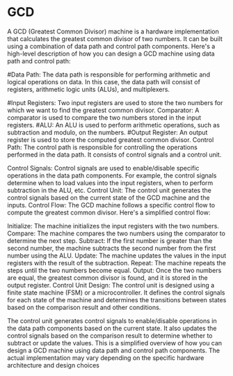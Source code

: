 # GCD
A GCD (Greatest Common Divisor) machine is a hardware implementation that calculates the greatest common divisor of two numbers. It can be built using a combination of data path and control path components. Here's a high-level description of how you can design a GCD machine using data path and control path:

#Data Path:
The data path is responsible for performing arithmetic and logical operations on data. In this case, the data path will consist of registers, arithmetic logic units (ALUs), and multiplexers.

#Input Registers: Two input registers are used to store the two numbers for which we want to find the greatest common divisor.
Comparator: A comparator is used to compare the two numbers stored in the input registers.
#ALU: An ALU is used to perform arithmetic operations, such as subtraction and modulo, on the numbers.
#Output Register: An output register is used to store the computed greatest common divisor.
Control Path:
The control path is responsible for controlling the operations performed in the data path. It consists of control signals and a control unit.

Control Signals: Control signals are used to enable/disable specific operations in the data path components. For example, the control signals determine when to load values into the input registers, when to perform subtraction in the ALU, etc.
Control Unit: The control unit generates the control signals based on the current state of the GCD machine and the inputs.
Control Flow:
The GCD machine follows a specific control flow to compute the greatest common divisor. Here's a simplified control flow:

Initialize: The machine initializes the input registers with the two numbers.
Compare: The machine compares the two numbers using the comparator to determine the next step.
Subtract: If the first number is greater than the second number, the machine subtracts the second number from the first number using the ALU.
Update: The machine updates the values in the input registers with the result of the subtraction.
Repeat: The machine repeats the steps until the two numbers become equal.
Output: Once the two numbers are equal, the greatest common divisor is found, and it is stored in the output register.
Control Unit Design:
The control unit is designed using a finite state machine (FSM) or a microcontroller. It defines the control signals for each state of the machine and determines the transitions between states based on the comparison result and other conditions.

The control unit generates control signals to enable/disable operations in the data path components based on the current state.
It also updates the control signals based on the comparison result to determine whether to subtract or update the values.
This is a simplified overview of how you can design a GCD machine using data path and control path components. The actual implementation may vary depending on the specific hardware architecture and design choices


